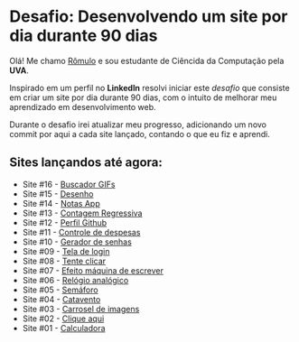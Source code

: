 # Desafio: Desenvolvendo um site por dia durante 90 dias

Olá! Me chamo [Rômulo](https://www.linkedin.com/in/romulolss/) e sou estudante de Ciêncida da Computação pela **UVA**.

Inspirado em um perfil no **LinkedIn** resolvi iniciar este _desafio_ que consiste em criar um site por dia durante 90 dias, com o intuito de melhorar meu aprendizado em desenvolvimento web.

Durante o desafio irei atualizar meu progresso, adicionando um novo commit por aqui a cada site lançado, contando o que eu fiz e aprendi.

## Sites lançandos até agora:

- Site #16 - [Buscador GIFs](https://romulohe4rt.github.io/90sites90days/90sites-challenge/16-buscador-gifs)
- Site #15 - [Desenho](https://romulohe4rt.github.io/90sites90days/90sites-challenge/15-desenho)
- Site #14 - [Notas App](https://romulohe4rt.github.io/90sites90days/90sites-challenge/14-notas-app)
- Site #13 - [Contagem Regressiva](https://romulohe4rt.github.io/90sites90days/90sites-challenge/13-contagem-regressiva)
- Site #12 - [Perfil Github](https://romulohe4rt.github.io/90sites90days/90sites-challenge/12-perfil-github)
- Site #11 - [Controle de despesas](https://romulohe4rt.github.io/90sites90days/90sites-challenge/11-controle-de-despesas)
- Site #10 - [Gerador de senhas](https://romulohe4rt.github.io/90sites90days/90sites-challenge/10-gerador-de-senhas)
- Site #09 - [Tela de login](https://romulohe4rt.github.io/90sites90days/90sites-challenge/09-teladelogin)
- Site #08 - [Tente clicar](https://romulohe4rt.github.io/90sites90days/90sites-challenge/08-tenteclicar)
- Site #07 - [Efeito máquina de escrever](https://romulohe4rt.github.io/90sites90days/90sites-challenge/07-maquinadeescrever)
- Site #06 - [Relógio analógico](https://romulohe4rt.github.io/90sites90days/90sites-challenge/06-relogioanalogico)
- Site #05 - [Semáforo](https://romulohe4rt.github.io/90sites90days/90sites-challenge/05-semaforo)
- Site #04 - [Catavento](https://romulohe4rt.github.io/90sites90days/90sites-challenge/04-catavento)
- Site #03 - [Carrosel de imagens](https://romulohe4rt.github.io/90sites90days/90sites-challenge/03-carroseldeimagens)
- Site #02 - [Clique aqui](https://romulohe4rt.github.io/90sites90days/90sites-challenge/02-cliqueaqui/)
- Site #01 - [Calculadora](https://romulohe4rt.github.io/90sites90days/90sites-challenge/01-calculadora/)
